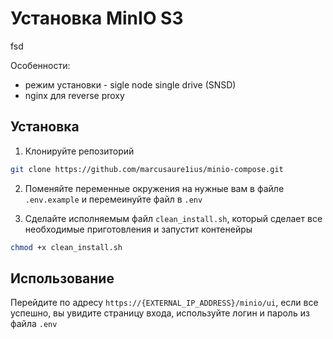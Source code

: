 # Установка MinIO S3<br/>
fsd

Особенности:
- режим установки - sigle node single drive (SNSD)
- nginx для reverse proxy

## Установка

1. Клонируйте репозиторий

```bash
git clone https://github.com/marcusaure1ius/minio-compose.git
```
2. Поменяйте переменные окружения на нужные вам в файле `.env.example` и перемеинуйте файл в `.env`

3. Сделайте исполняемым файл `clean_install.sh`, который сделает все необходимые приготовления и запустит контенейры

```bash
chmod +x clean_install.sh
```

## Использование

Перейдите по адресу `https://{EXTERNAL_IP_ADDRESS}/minio/ui`, если все успешно, вы увидите страницу входа, используйте логин и пароль из файла `.env`